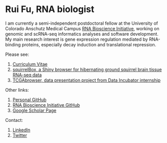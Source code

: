 # Rui Fu, RNA biologist

I am currently a semi-independent postdoctoral fellow at the University of Colorado Anschutz Medical Campus [RNA Bioscience Initiative](https://rockyrna.org/), working on genomic and scRNA-seq informatics analyses and software development. My main research interest is gene expression regulation mediated by RNA-binding proteins, especially decay induction and translational repression.

Please see:
1. [Curriculum Vitae](https://github.com/raysinensis/cv/raw/master/index.html)
2. [squirrelBox, a Shiny browser for hibernating ground squirrel brain tissue RNA-seq data](https://raysinensis.shinyapps.io/squirrelBox/)
3. [TCGAbrowser, data presentation project from Data Incubator internship](https://tcga.raysinensis.com)

Other links:
1. [Personal GitHub](https://github.com/raysinensis)
2. [RNA Bioscience Initiative GitHub](https://github.com/rnabioco)
3. [Google Scholar Page](https://scholar.google.com/citations?view_op=list_works&hl=en&user=5K4soB0AAAAJ)

Contact:
1. [LinkedIn](https://www.linkedin.com/in/rui-fu-rna/)
2. [Twitter](https://twitter.com/FRancium34)


